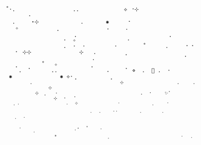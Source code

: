 <samp>
˚·.&nbsp;&nbsp;&nbsp;&nbsp;&nbsp;&nbsp;&nbsp;&nbsp;&nbsp;&nbsp;&nbsp;&nbsp;&nbsp;&nbsp;&nbsp;&nbsp;&nbsp;&nbsp;..&nbsp;&nbsp;&nbsp;&nbsp;&nbsp;&nbsp;&nbsp;&nbsp;&nbsp;&nbsp;&nbsp;&nbsp;&nbsp;&nbsp;⟡&nbsp;⠐⊹&nbsp;&nbsp;&nbsp;&nbsp;&nbsp;&nbsp;&nbsp;&nbsp;&nbsp;&nbsp;&nbsp;&nbsp;&nbsp;&nbsp;&nbsp;&nbsp;&nbsp;&nbsp;&nbsp;&nbsp;&nbsp;&nbsp;&nbsp;&nbsp;&nbsp;·&nbsp;&nbsp;&nbsp;&nbsp;&nbsp;&nbsp;&nbsp;&nbsp;&nbsp;&nbsp;&nbsp;&nbsp;&nbsp;&nbsp;&nbsp;<br/>
&nbsp;&nbsp;.&nbsp;&nbsp;&nbsp;&nbsp;&nbsp;⋆⊹&nbsp;&nbsp;&nbsp;&nbsp;&nbsp;&nbsp;&nbsp;&nbsp;&nbsp;&nbsp;&nbsp;&nbsp;&nbsp;.&nbsp;&nbsp;&nbsp;&nbsp;&nbsp;&nbsp;&nbsp;✺&nbsp;&nbsp;&nbsp;&nbsp;&nbsp;&nbsp;⠂&nbsp;&nbsp;&nbsp;&nbsp;&nbsp;&nbsp;&nbsp;&nbsp;&nbsp;&nbsp;&nbsp;&nbsp;&nbsp;&nbsp;&nbsp;&nbsp;&nbsp;&nbsp;&nbsp;&nbsp;&nbsp;&nbsp;&nbsp;✧&nbsp;&nbsp;&nbsp;&nbsp;&nbsp;&nbsp;&nbsp;&nbsp;&nbsp;&nbsp;&nbsp;&nbsp;⡀&nbsp;&nbsp;&nbsp;&nbsp;&nbsp;&nbsp;&nbsp;&nbsp;&nbsp;&nbsp;&nbsp;&nbsp;&nbsp;&nbsp;⠠&nbsp;&nbsp;&nbsp;&nbsp;&nbsp;.&nbsp;&nbsp;&nbsp;<br/>
&nbsp;&nbsp;&nbsp;&nbsp;&nbsp;&nbsp;&nbsp;&nbsp;&nbsp;&nbsp;&nbsp;&nbsp;&nbsp;&nbsp;&nbsp;&nbsp;&nbsp;&nbsp;&nbsp;&nbsp;&nbsp;⢀&nbsp;&nbsp;&nbsp;&nbsp;&nbsp;&nbsp;&nbsp;&nbsp;&nbsp;&nbsp;&nbsp;&nbsp;&nbsp;&nbsp;&nbsp;&nbsp;&nbsp;&nbsp;&nbsp;&nbsp;&nbsp;&nbsp;&nbsp;&nbsp;&nbsp;&nbsp;&nbsp;&nbsp;&nbsp;⡀&nbsp;&nbsp;&nbsp;&nbsp;&nbsp;&nbsp;&nbsp;&nbsp;&nbsp;&nbsp;&nbsp;&nbsp;&nbsp;&nbsp;&nbsp;&nbsp;&nbsp;&nbsp;&nbsp;&nbsp;&nbsp;&nbsp;&nbsp;&nbsp;&nbsp;·&nbsp;&nbsp;✧&nbsp;&nbsp;&nbsp;&nbsp;&nbsp;&nbsp;&nbsp;&nbsp;&nbsp;&nbsp;&nbsp;&nbsp;&nbsp;&nbsp;&nbsp;&nbsp;·&nbsp;&nbsp;<br/>
&nbsp;&nbsp;&nbsp;&nbsp;&nbsp;&nbsp;&nbsp;&nbsp;&nbsp;&nbsp;&nbsp;&nbsp;&nbsp;&nbsp;&nbsp;&nbsp;&nbsp;&nbsp;.&nbsp;&nbsp;·&nbsp;&nbsp;·&nbsp;&nbsp;&nbsp;&nbsp;&nbsp;&nbsp;&nbsp;&nbsp;&nbsp;·&nbsp;&nbsp;&nbsp;&nbsp;&nbsp;&nbsp;&nbsp;&nbsp;˚&nbsp;&nbsp;&nbsp;&nbsp;&nbsp;&nbsp;.&nbsp;&nbsp;&nbsp;&nbsp;&nbsp;⠐&nbsp;⠂&nbsp;&nbsp;&nbsp;⠂&nbsp;⊹⊹&nbsp;&nbsp;&nbsp;&nbsp;&nbsp;&nbsp;&nbsp;&nbsp;&nbsp;&nbsp;&nbsp;&nbsp;&nbsp;&nbsp;&nbsp;⊹&nbsp;&nbsp;&nbsp;.&nbsp;&nbsp;&nbsp;&nbsp;&nbsp;&nbsp;&nbsp;&nbsp;&nbsp;⡀&nbsp;&nbsp;&nbsp;&nbsp;<br/>
&nbsp;&nbsp;&nbsp;&nbsp;&nbsp;&nbsp;&nbsp;&nbsp;&nbsp;&nbsp;&nbsp;&nbsp;&nbsp;&nbsp;&nbsp;&nbsp;&nbsp;&nbsp;&nbsp;&nbsp;&nbsp;&nbsp;&nbsp;&nbsp;&nbsp;&nbsp;&nbsp;.&nbsp;&nbsp;&nbsp;&nbsp;&nbsp;&nbsp;&nbsp;&nbsp;&nbsp;&nbsp;&nbsp;&nbsp;&nbsp;&nbsp;&nbsp;&nbsp;&nbsp;&nbsp;&nbsp;&nbsp;&nbsp;&nbsp;&nbsp;&nbsp;&nbsp;&nbsp;&nbsp;&nbsp;⠁&nbsp;&nbsp;&nbsp;&nbsp;&nbsp;⡀&nbsp;&nbsp;&nbsp;&nbsp;&nbsp;&nbsp;&nbsp;˚&nbsp;&nbsp;&nbsp;✧&nbsp;&nbsp;&nbsp;&nbsp;&nbsp;&nbsp;&nbsp;&nbsp;&nbsp;&nbsp;⢀&nbsp;&nbsp;&nbsp;&nbsp;&nbsp;&nbsp;&nbsp;&nbsp;&nbsp;&nbsp;&nbsp;&nbsp;&nbsp;&nbsp;<br/>
&nbsp;&nbsp;&nbsp;&nbsp;.&nbsp;&nbsp;⠁&nbsp;&nbsp;&nbsp;&nbsp;&nbsp;&nbsp;..&nbsp;&nbsp;&nbsp;&nbsp;&nbsp;&nbsp;&nbsp;&nbsp;&nbsp;&nbsp;&nbsp;&nbsp;&nbsp;&nbsp;&nbsp;⠠&nbsp;&nbsp;&nbsp;&nbsp;&nbsp;⠁&nbsp;⋄&nbsp;&nbsp;.&nbsp;&nbsp;🌙&nbsp;.&nbsp;&nbsp;·&nbsp;&nbsp;&nbsp;&nbsp;&nbsp;&nbsp;&nbsp;&nbsp;&nbsp;✺&nbsp;&nbsp;&nbsp;&nbsp;&nbsp;&nbsp;&nbsp;&nbsp;&nbsp;&nbsp;&nbsp;&nbsp;&nbsp;&nbsp;&nbsp;✺&nbsp;⟡·⢀&nbsp;&nbsp;&nbsp;&nbsp;&nbsp;&nbsp;&nbsp;&nbsp;&nbsp;&nbsp;⢀&nbsp;&nbsp;&nbsp;&nbsp;&nbsp;&nbsp;&nbsp;&nbsp;<br/>
<sub>
&nbsp;&nbsp;&nbsp;&nbsp;&nbsp;&nbsp;&nbsp;&nbsp;&nbsp;.&nbsp;&nbsp;&nbsp;&nbsp;&nbsp;&nbsp;&nbsp;&nbsp;&nbsp;&nbsp;&nbsp;&nbsp;&nbsp;&nbsp;&nbsp;&nbsp;&nbsp;&nbsp;&nbsp;&nbsp;&nbsp;&nbsp;&nbsp;&nbsp;&nbsp;&nbsp;&nbsp;&nbsp;&nbsp;&nbsp;&nbsp;&nbsp;&nbsp;⊹&nbsp;&nbsp;&nbsp;&nbsp;&nbsp;&nbsp;&nbsp;&nbsp;&nbsp;&nbsp;&nbsp;&nbsp;&nbsp;&nbsp;&nbsp;&nbsp;&nbsp;&nbsp;&nbsp;&nbsp;.&nbsp;&nbsp;&nbsp;&nbsp;&nbsp;.&nbsp;&nbsp;&nbsp;&nbsp;&nbsp;&nbsp;&nbsp;&nbsp;&nbsp;&nbsp;&nbsp;&nbsp;&nbsp;&nbsp;&nbsp;&nbsp;⊹&nbsp;&nbsp;&nbsp;&nbsp;&nbsp;&nbsp;&nbsp;&nbsp;&nbsp;&nbsp;&nbsp;&nbsp;<br/>
&nbsp;&nbsp;&nbsp;&nbsp;&nbsp;&nbsp;&nbsp;&nbsp;&nbsp;&nbsp;&nbsp;⊹&nbsp;&nbsp;⡀&nbsp;&nbsp;&nbsp;·&nbsp;&nbsp;&nbsp;&nbsp;&nbsp;&nbsp;&nbsp;&nbsp;&nbsp;&nbsp;&nbsp;&nbsp;&nbsp;&nbsp;&nbsp;&nbsp;&nbsp;&nbsp;&nbsp;&nbsp;&nbsp;&nbsp;&nbsp;&nbsp;&nbsp;&nbsp;&nbsp;&nbsp;&nbsp;&nbsp;&nbsp;.&nbsp;&nbsp;⠐&nbsp;&nbsp;&nbsp;&nbsp;&nbsp;✨⠁&nbsp;&nbsp;&nbsp;&nbsp;&nbsp;&nbsp;&nbsp;&nbsp;&nbsp;&nbsp;&nbsp;&nbsp;&nbsp;&nbsp;&nbsp;&nbsp;&nbsp;&nbsp;&nbsp;&nbsp;&nbsp;&nbsp;&nbsp;&nbsp;&nbsp;&nbsp;&nbsp;⊹&nbsp;&nbsp;⠐&nbsp;&nbsp;&nbsp;⠁&nbsp;&nbsp;&nbsp;&nbsp;<br/>
<sub>
&nbsp;&nbsp;&nbsp;⢀&nbsp;.&nbsp;&nbsp;&nbsp;&nbsp;&nbsp;&nbsp;&nbsp;&nbsp;&nbsp;&nbsp;&nbsp;&nbsp;&nbsp;&nbsp;&nbsp;&nbsp;&nbsp;&nbsp;&nbsp;&nbsp;&nbsp;.&nbsp;&nbsp;&nbsp;⊹&nbsp;&nbsp;&nbsp;&nbsp;&nbsp;&nbsp;&nbsp;&nbsp;&nbsp;&nbsp;&nbsp;&nbsp;&nbsp;&nbsp;&nbsp;&nbsp;&nbsp;&nbsp;·&nbsp;&nbsp;&nbsp;&nbsp;&nbsp;&nbsp;&nbsp;&nbsp;&nbsp;&nbsp;&nbsp;&nbsp;&nbsp;&nbsp;⢀&nbsp;&nbsp;&nbsp;&nbsp;&nbsp;&nbsp;⠂&nbsp;&nbsp;&nbsp;&nbsp;&nbsp;&nbsp;&nbsp;&nbsp;&nbsp;&nbsp;&nbsp;&nbsp;&nbsp;&nbsp;&nbsp;&nbsp;&nbsp;&nbsp;&nbsp;&nbsp;&nbsp;&nbsp;&nbsp;&nbsp;&nbsp;&nbsp;&nbsp;<br/>
&nbsp;&nbsp;&nbsp;&nbsp;&nbsp;&nbsp;&nbsp;&nbsp;&nbsp;&nbsp;&nbsp;&nbsp;&nbsp;&nbsp;&nbsp;&nbsp;&nbsp;&nbsp;&nbsp;&nbsp;&nbsp;&nbsp;&nbsp;&nbsp;&nbsp;&nbsp;&nbsp;&nbsp;&nbsp;&nbsp;&nbsp;&nbsp;&nbsp;&nbsp;&nbsp;&nbsp;&nbsp;&nbsp;.&nbsp;&nbsp;&nbsp;.&nbsp;&nbsp;&nbsp;&nbsp;&nbsp;⠐⠐&nbsp;&nbsp;&nbsp;&nbsp;&nbsp;&nbsp;&nbsp;&nbsp;&nbsp;&nbsp;.&nbsp;&nbsp;&nbsp;&nbsp;&nbsp;&nbsp;&nbsp;&nbsp;&nbsp;.&nbsp;&nbsp;&nbsp;&nbsp;&nbsp;&nbsp;&nbsp;&nbsp;&nbsp;&nbsp;&nbsp;&nbsp;&nbsp;&nbsp;&nbsp;&nbsp;&nbsp;&nbsp;&nbsp;&nbsp;&nbsp;&nbsp;⡀&nbsp;&nbsp;&nbsp;&nbsp;&nbsp;&nbsp;<br/>
&nbsp;&nbsp;&nbsp;&nbsp;⠁&nbsp;&nbsp;&nbsp;&nbsp;&nbsp;&nbsp;&nbsp;&nbsp;&nbsp;&nbsp;&nbsp;&nbsp;&nbsp;&nbsp;&nbsp;&nbsp;&nbsp;&nbsp;&nbsp;&nbsp;&nbsp;&nbsp;&nbsp;&nbsp;&nbsp;&nbsp;&nbsp;&nbsp;&nbsp;&nbsp;&nbsp;&nbsp;&nbsp;&nbsp;&nbsp;&nbsp;&nbsp;&nbsp;&nbsp;&nbsp;&nbsp;&nbsp;&nbsp;&nbsp;&nbsp;&nbsp;&nbsp;&nbsp;&nbsp;&nbsp;&nbsp;&nbsp;&nbsp;&nbsp;&nbsp;&nbsp;&nbsp;&nbsp;&nbsp;&nbsp;&nbsp;&nbsp;&nbsp;&nbsp;&nbsp;&nbsp;&nbsp;&nbsp;&nbsp;&nbsp;&nbsp;&nbsp;&nbsp;&nbsp;&nbsp;&nbsp;&nbsp;&nbsp;&nbsp;&nbsp;&nbsp;&nbsp;&nbsp;&nbsp;&nbsp;&nbsp;&nbsp;&nbsp;&nbsp;&nbsp;&nbsp;&nbsp;&nbsp;&nbsp;&nbsp;<br/>
&nbsp;&nbsp;&nbsp;&nbsp;&nbsp;&nbsp;·&nbsp;&nbsp;&nbsp;&nbsp;&nbsp;&nbsp;&nbsp;&nbsp;&nbsp;&nbsp;&nbsp;&nbsp;&nbsp;&nbsp;&nbsp;&nbsp;&nbsp;&nbsp;&nbsp;&nbsp;&nbsp;&nbsp;&nbsp;&nbsp;⡀⋆&nbsp;&nbsp;&nbsp;˚&nbsp;&nbsp;&nbsp;&nbsp;&nbsp;⠠&nbsp;&nbsp;&nbsp;&nbsp;&nbsp;&nbsp;&nbsp;&nbsp;&nbsp;&nbsp;&nbsp;&nbsp;&nbsp;&nbsp;&nbsp;&nbsp;&nbsp;&nbsp;&nbsp;&nbsp;&nbsp;&nbsp;&nbsp;&nbsp;&nbsp;&nbsp;&nbsp;&nbsp;&nbsp;&nbsp;&nbsp;&nbsp;&nbsp;&nbsp;&nbsp;&nbsp;&nbsp;&nbsp;&nbsp;&nbsp;&nbsp;&nbsp;&nbsp;&nbsp;&nbsp;&nbsp;&nbsp;&nbsp;&nbsp;&nbsp;&nbsp;&nbsp;&nbsp;&nbsp;⠐&nbsp;&nbsp;<br/>
&nbsp;&nbsp;&nbsp;&nbsp;&nbsp;&nbsp;&nbsp;&nbsp;&nbsp;&nbsp;&nbsp;&nbsp;&nbsp;&nbsp;&nbsp;&nbsp;&nbsp;&nbsp;&nbsp;&nbsp;&nbsp;&nbsp;*&nbsp;&nbsp;&nbsp;&nbsp;&nbsp;&nbsp;&nbsp;&nbsp;&nbsp;&nbsp;&nbsp;&nbsp;&nbsp;&nbsp;&nbsp;&nbsp;&nbsp;&nbsp;&nbsp;&nbsp;&nbsp;&nbsp;&nbsp;⡀&nbsp;&nbsp;&nbsp;&nbsp;&nbsp;&nbsp;&nbsp;&nbsp;&nbsp;&nbsp;&nbsp;&nbsp;&nbsp;&nbsp;&nbsp;&nbsp;&nbsp;&nbsp;&nbsp;&nbsp;&nbsp;&nbsp;&nbsp;&nbsp;&nbsp;&nbsp;&nbsp;&nbsp;&nbsp;&nbsp;&nbsp;&nbsp;⠂&nbsp;&nbsp;&nbsp;.&nbsp;&nbsp;&nbsp;&nbsp;&nbsp;&nbsp;&nbsp;&nbsp;&nbsp;&nbsp;&nbsp;&nbsp;&nbsp;&nbsp;&nbsp;&nbsp;<br/>
</sub>
</sub>
</samp>
